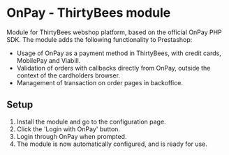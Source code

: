 # OnPay - ThirtyBees module

Module for ThirtyBees webshop platform, based on the official OnPay PHP SDK.
The module adds the following functionality to Prestashop:
- Usage of OnPay as a payment method in ThirtyBees, with credit cards, MobilePay and Viabill.
- Validation of orders with callbacks directly from OnPay, outside the context of the cardholders browser.
- Management of transaction on order pages in backoffice.

## Setup
1. Install the module and go to the configuration page.
2. Click the 'Login with OnPay' button.
3. Login through OnPay when prompted.
4. The module is now automatically configured, and is ready for use.